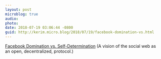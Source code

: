 ```yaml
---
layout: post
microblog: true
audio: 
photo: 
date: 2018-07-19 03:06:44 -0800
guid: http://kerim.micro.blog/2018/07/19/facebook-domination-vs.html
---
```

[Facebook Domination vs. Self-Determination](https://boingboing.net/2018/07/18/platform-independence.html) (A vision of the social web as an open, decentralized, protocol.)

